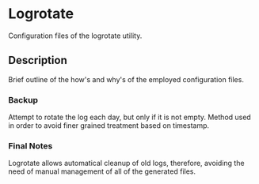 # Logrotate
Configuration files of the logrotate utility.

## Description
Brief outline of the how's and why's of the employed configuration files.

### Backup
Attempt to rotate the log each day, but only if it is not empty.
Method used in order to avoid finer grained treatment based on timestamp.

### Final Notes
Logrotate allows automatical cleanup of old logs, therefore, avoiding the need
of manual management of all of the generated files.

